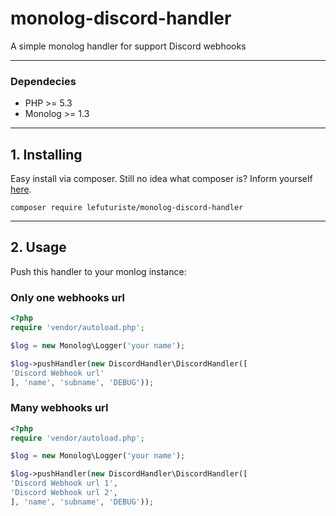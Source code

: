 # monolog-discord-handler

A simple monolog handler for support Discord webhooks

-------------------------------------------------

### Dependecies

- PHP >= 5.3
- Monolog >= 1.3

-------------------------------------------------

## 1. Installing

Easy install via composer. Still no idea what composer is? Inform yourself [here](http://getcomposer.org).

```composer require lefuturiste/monolog-discord-handler```

-------------------------------------------------

## 2. Usage

Push this handler to your monlog instance:

### Only one webhooks url

```php
<?php
require 'vendor/autoload.php';

$log = new Monolog\Logger('your name');

$log->pushHandler(new DiscordHandler\DiscordHandler([
'Discord Webhook url'
], 'name', 'subname', 'DEBUG'));

```

### Many webhooks url


```php
<?php
require 'vendor/autoload.php';

$log = new Monolog\Logger('your name');

$log->pushHandler(new DiscordHandler\DiscordHandler([
'Discord Webhook url 1',
'Discord Webhook url 2',
], 'name', 'subname', 'DEBUG'));

```
